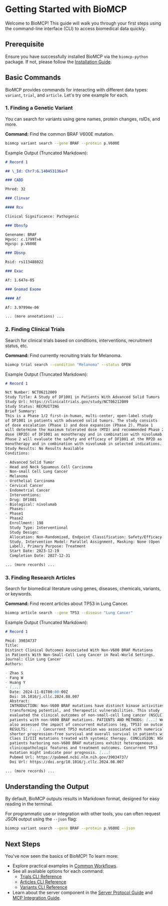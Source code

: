 # Getting Started with BioMCP

Welcome to BioMCP! This guide will walk you through your first steps using the command-line interface (CLI) to access biomedical data quickly.

## Prerequisite

Ensure you have successfully installed BioMCP via the `biomcp-python` package. If not, please follow the [Installation Guide](installation.md).

## Basic Commands

BioMCP provides commands for interacting with different data types: `variant`, `trial`, and `article`. Let's try one example for each.

### 1. Finding a Genetic Variant

You can search for variants using gene names, protein changes, rsIDs, and more.

**Command:** Find the common BRAF V600E mutation.

```bash
biomcp variant search --gene BRAF --protein p.V600E
```

Example Output (Truncated Markdown):

```markdown
# Record 1

## \_Id: Chr7:G.140453136a>T

### CADD

Phred: 32

### Clinvar

#### Rcv

Clinical Significance: Pathogenic

### Dbnsfp

Genename: BRAF
Hgvsc: c.1799T>A
Hgvsp: p.V600E

### Dbsnp

Rsid: rs113488022

### Exac

Af: 1.647e-05

### Gnomad Exome

#### Af

Af: 3.97994e-06

... (more annotations) ...
```

### 2. Finding Clinical Trials

Search for clinical trials based on conditions, interventions, recruitment status, etc.

**Command:** Find currently recruiting trials for Melanoma.

```bash
biomcp trial search --condition "Melanoma" --status OPEN
```

Example Output (Truncated Markdown):

```markdown
# Record 1

Nct Number: NCT06212009
Study Title: A Study of DF1001 in Patients With Advanced Solid Tumors
Study Url: https://clinicaltrials.gov/study/NCT06212009
Study Status: RECRUITING
Brief Summary:
This is a Phase 1/2 first-in-human, multi-center, open-label study
of DF1001 in patients with advanced solid tumors. The study consists
of dose escalation (Phase 1) and dose expansion (Phase 2). Phase 1
will determine the maximum tolerated dose (MTD) and recommended Phase 2
dose (RP2D) of DF1001 as monotherapy and in combination with nivolumab.
Phase 2 will evaluate the safety and efficacy of DF1001 at the RP2D as
monotherapy and in combination with nivolumab in selected indications.
Study Results: No Results Available
Conditions:

- Advanced Solid Tumor
- Head and Neck Squamous Cell Carcinoma
- Non-small Cell Lung Cancer
- Melanoma
- Urothelial Carcinoma
- Cervical Cancer
- Endometrial Cancer
  Interventions:
- Drug: DF1001
- Biological: nivolumab
  Phases:
- Phase1
- Phase2
  Enrollment: 198
  Study Type: Interventional
  Study Design:
  Allocation: Non-Randomized, Endpoint Classification: Safety/Efficacy
  Study, Intervention Model: Parallel Assignment, Masking: None (Open
  Label), Primary Purpose: Treatment
  Start Date: 2023-12-19
  Completion Date: 2027-12-31

... (more records) ...
```

### 3. Finding Research Articles

Search for biomedical literature using genes, diseases, chemicals, variants, or keywords.

**Command:** Find recent articles about TP53 in Lung Cancer.

```bash
biomcp article search --gene TP53 --disease "Lung Cancer"
```

Example Output (Truncated Markdown):

```markdown
# Record 1

Pmid: 39034737
Title:
Distinct Clinical Outcomes Associated With Non-V600 BRAF Mutations
in Patients With Non-Small-Cell Lung Cancer in Real-World Settings.
Journal: Clin Lung Cancer
Authors:

- Zhao S
- Fang W
- Huang Y
- [...]
  Date: 2024-11-01T00:00:00Z
  Doi: 10.1016/j.cllc.2024.08.007
  Abstract:
  INTRODUCTION: Non-V600 BRAF mutations have distinct kinase activities,
  transforming potential, and therapeutic vulnerabilities. This study
  evaluated the clinical outcomes of non-small-cell lung cancer (NSCLC)
  patients with non-V600 BRAF mutations. PATIENTS AND METHODS: [...] We
  also assessed the impact of concurrent mutations (eg, TP53) on outcomes.
  RESULTS: [...] Concurrent TP53 mutation was associated with numerically
  shorter progression-free survival and overall survival in patients with
  Class II/III mutations treated with systemic therapy. CONCLUSION: NSCLC
  patients harboring non-V600 BRAF mutations exhibit heterogeneous
  clinicopathologic features and treatment outcomes. Concurrent TP53
  mutation might indicate poor prognosis. [...]
  Pubmed Url: https://pubmed.ncbi.nlm.nih.gov/39034737/
  Doi Url: https://doi.org/10.1016/j.cllc.2024.08.007

... (more records) ...
```

## Understanding the Output

By default, BioMCP outputs results in Markdown format, designed for easy reading in the terminal.

For programmatic use or integration with other tools, you can often request JSON output using the `--json` flag:

```bash
biomcp variant search --gene BRAF --protein p.V600E --json
```

## Next Steps

You've now seen the basics of BioMCP! To learn more:

- Explore practical examples in [Common Workflows](workflows.md).
- See all available options for each command:
  - [Trials CLI Reference](cli/trials.md)
  - [Articles CLI Reference](cli/articles.md)
  - [Variants CLI Reference](cli/variants.md)
- Learn about the server component in the [Server Protocol Guide](server_protocol.md) and [MCP Integration Guide](mcp_integration.md).
